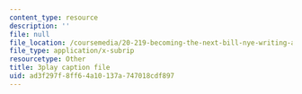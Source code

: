 ```yaml
---
content_type: resource
description: ''
file: null
file_location: /coursemedia/20-219-becoming-the-next-bill-nye-writing-and-hosting-the-educational-show-january-iap-2015/ad3f297f8ff64a10137a747018cdf897_iR6FUYCNi5A.srt
file_type: application/x-subrip
resourcetype: Other
title: 3play caption file
uid: ad3f297f-8ff6-4a10-137a-747018cdf897
---
```

